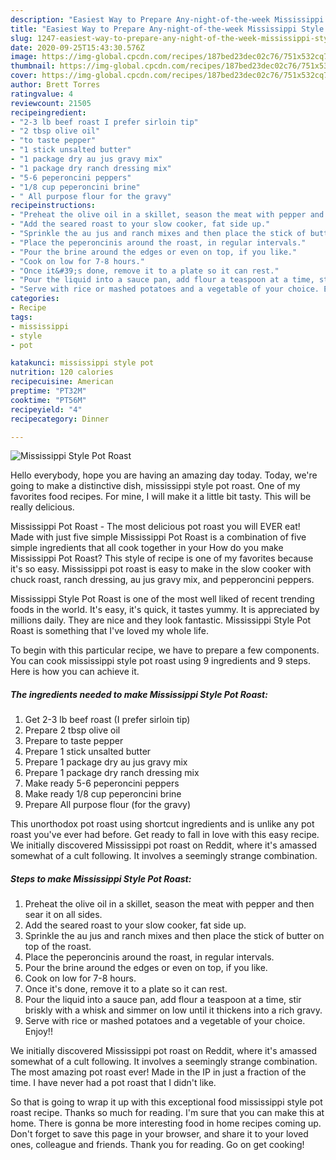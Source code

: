 ```yaml
---
description: "Easiest Way to Prepare Any-night-of-the-week Mississippi Style Pot Roast"
title: "Easiest Way to Prepare Any-night-of-the-week Mississippi Style Pot Roast"
slug: 1247-easiest-way-to-prepare-any-night-of-the-week-mississippi-style-pot-roast
date: 2020-09-25T15:43:30.576Z
image: https://img-global.cpcdn.com/recipes/187bed23dec02c76/751x532cq70/mississippi-style-pot-roast-recipe-main-photo.jpg
thumbnail: https://img-global.cpcdn.com/recipes/187bed23dec02c76/751x532cq70/mississippi-style-pot-roast-recipe-main-photo.jpg
cover: https://img-global.cpcdn.com/recipes/187bed23dec02c76/751x532cq70/mississippi-style-pot-roast-recipe-main-photo.jpg
author: Brett Torres
ratingvalue: 4
reviewcount: 21505
recipeingredient:
- "2-3 lb beef roast I prefer sirloin tip"
- "2 tbsp olive oil"
- "to taste pepper"
- "1 stick unsalted butter"
- "1 package dry au jus gravy mix"
- "1 package dry ranch dressing mix"
- "5-6 peperoncini peppers"
- "1/8 cup peperoncini brine"
- " All purpose flour for the gravy"
recipeinstructions:
- "Preheat the olive oil in a skillet, season the meat with pepper and then sear it on all sides."
- "Add the seared roast to your slow cooker, fat side up."
- "Sprinkle the au jus and ranch mixes and then place the stick of butter on top of the roast."
- "Place the peperoncinis around the roast, in regular intervals."
- "Pour the brine around the edges or even on top, if you like."
- "Cook on low for 7-8 hours."
- "Once it&#39;s done, remove it to a plate so it can rest."
- "Pour the liquid into a sauce pan, add flour a teaspoon at a time, stir briskly with a whisk and simmer on low until it thickens into a rich gravy."
- "Serve with rice or mashed potatoes and a vegetable of your choice. Enjoy!!"
categories:
- Recipe
tags:
- mississippi
- style
- pot

katakunci: mississippi style pot 
nutrition: 120 calories
recipecuisine: American
preptime: "PT32M"
cooktime: "PT56M"
recipeyield: "4"
recipecategory: Dinner

---
```



![Mississippi Style Pot Roast](https://img-global.cpcdn.com/recipes/187bed23dec02c76/751x532cq70/mississippi-style-pot-roast-recipe-main-photo.jpg)

Hello everybody, hope you are having an amazing day today. Today, we're going to make a distinctive dish, mississippi style pot roast. One of my favorites food recipes. For mine, I will make it a little bit tasty. This will be really delicious.

Mississippi Pot Roast - The most delicious pot roast you will EVER eat! Made with just five simple Mississippi Pot Roast is a combination of five simple ingredients that all cook together in your How do you make Mississippi Pot Roast? This style of recipe is one of my favorites because it&#39;s so easy. Mississippi pot roast is easy to make in the slow cooker with chuck roast, ranch dressing, au jus gravy mix, and pepperoncini peppers.

Mississippi Style Pot Roast is one of the most well liked of recent trending foods in the world. It's easy, it's quick, it tastes yummy. It is appreciated by millions daily. They are nice and they look fantastic. Mississippi Style Pot Roast is something that I've loved my whole life.


To begin with this particular recipe, we have to prepare a few components. You can cook mississippi style pot roast using 9 ingredients and 9 steps. Here is how you can achieve it.

<!--inarticleads1-->

##### The ingredients needed to make Mississippi Style Pot Roast:

1. Get 2-3 lb beef roast (I prefer sirloin tip)
1. Prepare 2 tbsp olive oil
1. Prepare to taste pepper
1. Prepare 1 stick unsalted butter
1. Prepare 1 package dry au jus gravy mix
1. Prepare 1 package dry ranch dressing mix
1. Make ready 5-6 peperoncini peppers
1. Make ready 1/8 cup peperoncini brine
1. Prepare  All purpose flour (for the gravy)


This unorthodox pot roast using shortcut ingredients and is unlike any pot roast you&#39;ve ever had before. Get ready to fall in love with this easy recipe. We initially discovered Mississippi pot roast on Reddit, where it&#39;s amassed somewhat of a cult following. It involves a seemingly strange combination. 

<!--inarticleads2-->

##### Steps to make Mississippi Style Pot Roast:

1. Preheat the olive oil in a skillet, season the meat with pepper and then sear it on all sides.
1. Add the seared roast to your slow cooker, fat side up.
1. Sprinkle the au jus and ranch mixes and then place the stick of butter on top of the roast.
1. Place the peperoncinis around the roast, in regular intervals.
1. Pour the brine around the edges or even on top, if you like.
1. Cook on low for 7-8 hours.
1. Once it&#39;s done, remove it to a plate so it can rest.
1. Pour the liquid into a sauce pan, add flour a teaspoon at a time, stir briskly with a whisk and simmer on low until it thickens into a rich gravy.
1. Serve with rice or mashed potatoes and a vegetable of your choice. Enjoy!!


We initially discovered Mississippi pot roast on Reddit, where it&#39;s amassed somewhat of a cult following. It involves a seemingly strange combination. The most amazing pot roast ever! Made in the IP in just a fraction of the time. I have never had a pot roast that I didn&#39;t like. 

So that is going to wrap it up with this exceptional food mississippi style pot roast recipe. Thanks so much for reading. I'm sure that you can make this at home. There is gonna be more interesting food in home recipes coming up. Don't forget to save this page in your browser, and share it to your loved ones, colleague and friends. Thank you for reading. Go on get cooking!
